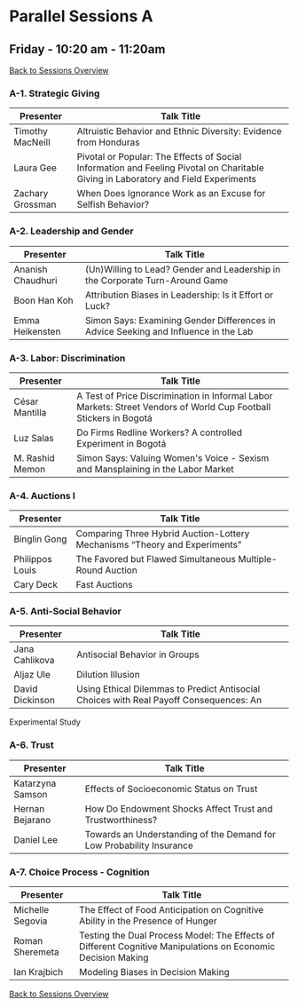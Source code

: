 # Parallel Sessions A
## Friday - 10:20 am - 11:20am
[Back to Sessions Overview](README.md)

### **A-1. Strategic Giving**

Presenter     | Talk Title
--------------|------------
Timothy MacNeill | Altruistic Behavior and Ethnic Diversity: Evidence from Honduras
Laura Gee | Pivotal or Popular: The Effects of Social Information and Feeling Pivotal on Charitable Giving in Laboratory and Field Experiments
Zachary Grossman |	When Does Ignorance Work as an Excuse for Selfish Behavior?

### **A-2. Leadership and Gender**

Presenter     | Talk Title
--------------|------------
Ananish Chaudhuri | (Un)Willing to Lead? Gender and Leadership in the Corporate Turn-Around Game
Boon Han Koh | Attribution Biases in Leadership: Is it Effort or Luck?
Emma Heikensten  |	Simon Says: Examining Gender Differences in Advice Seeking and Influence in the Lab

### **A-3. Labor: Discrimination**

Presenter     | Talk Title
--------------|------------
César Mantilla | A Test of Price Discrimination in Informal Labor Markets: Street Vendors of World Cup Football Stickers in Bogotá               
Luz Salas | Do Firms Redline Workers? A controlled Experiment in Bogotá
M. Rashid Memon |	Simon Says: Valuing Women's Voice - Sexism and Mansplaining in the Labor Market

### **A-4. Auctions I**

Presenter     | Talk Title
--------------|------------
Binglin Gong | Comparing Three Hybrid Auction-Lottery Mechanisms “Theory and Experiments"
Philippos Louis | The Favored but Flawed Simultaneous Multiple-Round Auction
Cary Deck | Fast Auctions

### **A-5. Anti-Social Behavior**

Presenter     | Talk Title
--------------|------------
Jana Cahlikova | Antisocial Behavior in Groups
Aljaz Ule | Dilution Illusion
David Dickinson | Using Ethical Dilemmas to Predict Antisocial Choices with Real Payoff Consequences: An
Experimental Study

### **A-6. Trust**

Presenter     | Talk Title
--------------|------------
Katarzyna Samson | Effects of Socioeconomic Status on Trust
Hernan Bejarano | How Do Endowment Shocks Affect Trust and Trustworthiness?
Daniel Lee | Towards an Understanding of the Demand for Low Probability Insurance

### **A-7. Choice Process - Cognition**

Presenter     | Talk Title
--------------|------------
Michelle Segovia | The Effect of Food Anticipation on Cognitive Ability in the Presence of Hunger
Roman Sheremeta | Testing the Dual Process Model: The Effects of Different Cognitive Manipulations on Economic Decision Making
Ian Krajbich |	Modeling Biases in Decision Making


[Back to Sessions Overview](README.md)
